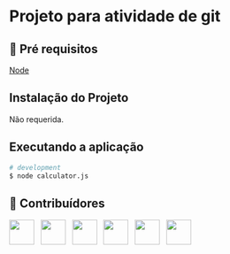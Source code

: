# Projeto para atividade de git
 
## 🔐 Pré requisitos

<a href="https://nodejs.dev/">Node</a> &nbsp;

## Instalação do Projeto

Não requerida.

## Executando a aplicação

```bash
# development
$ node calculator.js
```

## 🤝 Contribuídores

<a href="https://github.com/bgbaine"><img src="https://github.com/bgbaine.png" width="45" height="45"></a> &nbsp;
<a href="https://github.com/BryanLaquimam"><img src="https://github.com/BryanLaquimam.png" width="45" height="45"></a> &nbsp;
<a href="https://github.com/FilipeSMaciel"><img src="https://github.com/FilipeSMaciel.png" width="45" height="45"></a> &nbsp;
<a href="https://github.com/pedrohassen"><img src="https://github.com/pedrohassen.png" width="45" height="45"></a> &nbsp;
<a href="https://github.com/wagnerloch"><img src="https://github.com/wagnerloch.png" width="45" height="45"></a> &nbsp;
<a href="https://github.com/wagnerloch"><img src="https://github.com/wagnerloch.png" width="45" height="45"></a> &nbsp;


